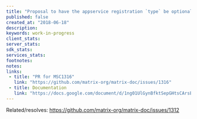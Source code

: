 ```yaml
---
title: "Proposal to have the appservice registration `type` be optional"
published: false
created_at: "2018-06-18"
description:
keywords: work-in-progress
client_stats:
server_stats:
sdk_stats:
services_stats:
footnotes:
notes:
links:
 - title: "PR for MSC1316"
   link: "https://github.com/matrix-org/matrix-doc/issues/1316"
 - title: Documentation
   link: "https://docs.google.com/document/d/1ng01UlGynBfktSepGHtsCArsE5ZM6mOZzZn-ULtTZEM/edit?usp=sharing"
---
```

Related/resolves: https://github.com/matrix-org/matrix-doc/issues/1312
